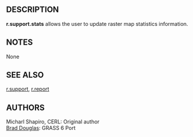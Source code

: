 <h2>DESCRIPTION</h2>

<b>r.support.stats</b> allows the user to update raster map statistics
information.

<h2>NOTES</h2>

None

<h2>SEE ALSO</h2>

<a href="r.support.html">r.support</a>,
<a href="r.report.html">r.report</a>

<h2>AUTHORS</h2>

Micharl Shapiro, CERL: Original author<br>
<a href="MAILTO:rez@touchofmadness.com">Brad Douglas</a>: GRASS 6 Port<br>
